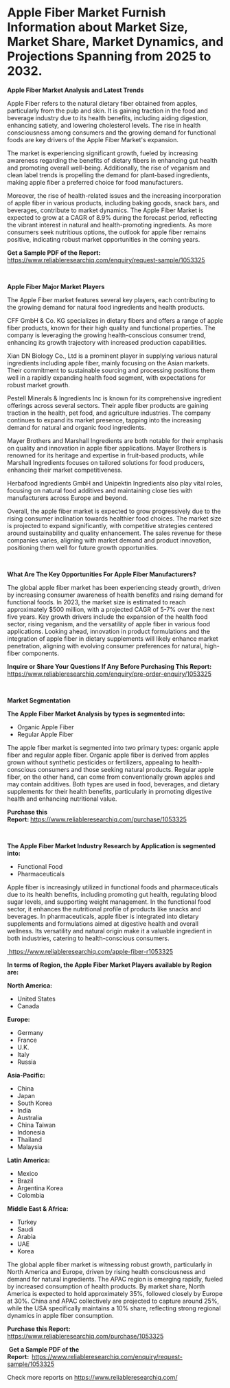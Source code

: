 <p><h1>Apple Fiber Market Furnish Information about Market Size, Market Share, Market Dynamics, and Projections Spanning from 2025 to 2032.</h1></p><p><strong>Apple Fiber Market Analysis and Latest Trends</strong></p>
<p><p>Apple Fiber refers to the natural dietary fiber obtained from apples, particularly from the pulp and skin. It is gaining traction in the food and beverage industry due to its health benefits, including aiding digestion, enhancing satiety, and lowering cholesterol levels. The rise in health consciousness among consumers and the growing demand for functional foods are key drivers of the Apple Fiber Market's expansion.</p><p>The market is experiencing significant growth, fueled by increasing awareness regarding the benefits of dietary fibers in enhancing gut health and promoting overall well-being. Additionally, the rise of veganism and clean label trends is propelling the demand for plant-based ingredients, making apple fiber a preferred choice for food manufacturers.</p><p>Moreover, the rise of health-related issues and the increasing incorporation of apple fiber in various products, including baking goods, snack bars, and beverages, contribute to market dynamics. The Apple Fiber Market is expected to grow at a CAGR of 8.9% during the forecast period, reflecting the vibrant interest in natural and health-promoting ingredients. As more consumers seek nutritious options, the outlook for apple fiber remains positive, indicating robust market opportunities in the coming years.</p></p>
<p><strong>Get a Sample PDF of the Report:&nbsp;</strong> <a href="https://www.reliableresearchiq.com/enquiry/request-sample/1053325?utm_campaign=3381&utm_medium=2&utm_source=Github&utm_content=ia&utm_term=22032025&utm_id=apple-fiber">https://www.reliableresearchiq.com/enquiry/request-sample/1053325</a></p>
<p>&nbsp;</p>
<p><strong>Apple Fiber Major Market Players</strong></p>
<p><p>The Apple Fiber market features several key players, each contributing to the growing demand for natural food ingredients and health products. </p><p>CFF GmbH & Co. KG specializes in dietary fibers and offers a range of apple fiber products, known for their high quality and functional properties. The company is leveraging the growing health-conscious consumer trend, enhancing its growth trajectory with increased production capabilities.</p><p>Xian DN Biology Co., Ltd is a prominent player in supplying various natural ingredients including apple fiber, mainly focusing on the Asian markets. Their commitment to sustainable sourcing and processing positions them well in a rapidly expanding health food segment, with expectations for robust market growth.</p><p>Pestell Minerals & Ingredients Inc is known for its comprehensive ingredient offerings across several sectors. Their apple fiber products are gaining traction in the health, pet food, and agriculture industries. The company continues to expand its market presence, tapping into the increasing demand for natural and organic food ingredients.</p><p>Mayer Brothers and Marshall Ingredients are both notable for their emphasis on quality and innovation in apple fiber applications. Mayer Brothers is renowned for its heritage and expertise in fruit-based products, while Marshall Ingredients focuses on tailored solutions for food producers, enhancing their market competitiveness.</p><p>Herbafood Ingredients GmbH and Unipektin Ingredients also play vital roles, focusing on natural food additives and maintaining close ties with manufacturers across Europe and beyond.</p><p>Overall, the apple fiber market is expected to grow progressively due to the rising consumer inclination towards healthier food choices. The market size is projected to expand significantly, with competitive strategies centered around sustainability and quality enhancement. The sales revenue for these companies varies, aligning with market demand and product innovation, positioning them well for future growth opportunities.</p></p>
<p>&nbsp;</p>
<p><strong>What Are The Key Opportunities For Apple Fiber Manufacturers?</strong></p>
<p><p>The global apple fiber market has been experiencing steady growth, driven by increasing consumer awareness of health benefits and rising demand for functional foods. In 2023, the market size is estimated to reach approximately $500 million, with a projected CAGR of 5-7% over the next five years. Key growth drivers include the expansion of the health food sector, rising veganism, and the versatility of apple fiber in various food applications. Looking ahead, innovation in product formulations and the integration of apple fiber in dietary supplements will likely enhance market penetration, aligning with evolving consumer preferences for natural, high-fiber components.</p></p>
<p><strong>Inquire or Share Your Questions If Any Before Purchasing This Report:</strong> <a href="https://www.reliableresearchiq.com/enquiry/pre-order-enquiry/1053325?utm_campaign=3381&utm_medium=2&utm_source=Github&utm_content=ia&utm_term=22032025&utm_id=apple-fiber">https://www.reliableresearchiq.com/enquiry/pre-order-enquiry/1053325</a></p>
<p>&nbsp;</p>
<p><strong>Market Segmentation</strong></p>
<p><strong>The Apple Fiber Market Analysis by types is segmented into:</strong></p>
<p><ul><li>Organic Apple Fiber</li><li>Regular Apple Fiber</li></ul></p>
<p><p>The apple fiber market is segmented into two primary types: organic apple fiber and regular apple fiber. Organic apple fiber is derived from apples grown without synthetic pesticides or fertilizers, appealing to health-conscious consumers and those seeking natural products. Regular apple fiber, on the other hand, can come from conventionally grown apples and may contain additives. Both types are used in food, beverages, and dietary supplements for their health benefits, particularly in promoting digestive health and enhancing nutritional value.</p></p>
<p><strong>Purchase this Report:&nbsp;</strong><a href="https://www.reliableresearchiq.com/purchase/1053325?utm_campaign=3381&utm_medium=2&utm_source=Github&utm_content=ia&utm_term=22032025&utm_id=apple-fiber">https://www.reliableresearchiq.com/purchase/1053325</a></p>
<p>&nbsp;</p>
<p><strong>The Apple Fiber Market Industry Research by Application is segmented into:</strong></p>
<p><ul><li>Functional Food</li><li>Pharmaceuticals</li></ul></p>
<p><p>Apple fiber is increasingly utilized in functional foods and pharmaceuticals due to its health benefits, including promoting gut health, regulating blood sugar levels, and supporting weight management. In the functional food sector, it enhances the nutritional profile of products like snacks and beverages. In pharmaceuticals, apple fiber is integrated into dietary supplements and formulations aimed at digestive health and overall wellness. Its versatility and natural origin make it a valuable ingredient in both industries, catering to health-conscious consumers.</p></p>
<p><a href="https://www.reliableresearchiq.com/apple-fiber-r1053325?utm_campaign=3381&utm_medium=2&utm_source=Github&utm_content=ia&utm_term=22032025&utm_id=apple-fiber">&nbsp;https://www.reliableresearchiq.com/apple-fiber-r1053325</a></p>
<p><strong>In terms of Region, the Apple Fiber Market Players available by Region are:</strong></p>
<p>
    <p> <strong> North America: </strong>
        <ul>
            <li>United States</li>
            <li>Canada</li>
        </ul>
        </p> 
    <p> <strong> Europe: </strong>
        <ul>
            <li>Germany</li>
            <li>France</li>
            <li>U.K.</li>
            <li>Italy</li>
            <li>Russia</li>
        </ul>
        </p> 
    <p> <strong> Asia-Pacific: </strong>
        <ul>
            <li>China</li>
            <li>Japan</li>
            <li>South Korea</li>
            <li>India</li>
            <li>Australia</li>
            <li>China Taiwan</li>
            <li>Indonesia</li>
            <li>Thailand</li>
            <li>Malaysia</li>
        </ul>
        </p> 
    <p> <strong> Latin America: </strong>
        <ul>
            <li>Mexico</li>
            <li>Brazil</li>
            <li>Argentina Korea</li>
            <li>Colombia</li>
        </ul>
        </p> 
    <p> <strong> Middle East & Africa: </strong>
        <ul>
            <li>Turkey</li>
            <li>Saudi</li>
            <li>Arabia</li>
            <li>UAE</li>
            <li>Korea</li>
        </ul>
    </p>
    </p>
<p><p>The global apple fiber market is witnessing robust growth, particularly in North America and Europe, driven by rising health consciousness and demand for natural ingredients. The APAC region is emerging rapidly, fueled by increased consumption of health products. By market share, North America is expected to hold approximately 35%, followed closely by Europe at 30%. China and APAC collectively are projected to capture around 25%, while the USA specifically maintains a 10% share, reflecting strong regional dynamics in apple fiber consumption.</p></p>
<p><strong>Purchase this Report: </strong><a href="https://www.reliableresearchiq.com/purchase/1053325?utm_campaign=3381&utm_medium=2&utm_source=Github&utm_content=ia&utm_term=22032025&utm_id=apple-fiber">https://www.reliableresearchiq.com/purchase/1053325</a></p>
<p>&nbsp;<strong>Get a Sample PDF of the Report:&nbsp;&nbsp;</strong><a href="https://www.reliableresearchiq.com/enquiry/request-sample/1053325?utm_campaign=3381&utm_medium=2&utm_source=Github&utm_content=ia&utm_term=22032025&utm_id=apple-fiber">https://www.reliableresearchiq.com/enquiry/request-sample/1053325</a></p>
<p><strong></strong></p>
<p>Check more reports on <a href="https://www.reliableresearchiq.com/?utm_campaign=3381&utm_medium=2&utm_source=Github&utm_content=ia&utm_term=22032025&utm_id=apple-fiber">https://www.reliableresearchiq.com/</a></p>